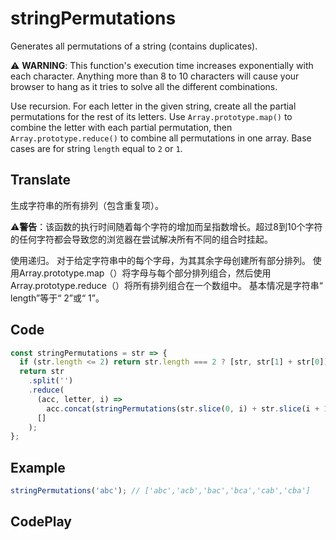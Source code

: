 # stringPermutations

Generates all permutations of a string (contains duplicates).

⚠️ **WARNING**: This function's execution time increases exponentially with each character. Anything more than 8 to 10 characters will cause your browser to hang as it tries to solve all the different combinations.

Use recursion.
For each letter in the given string, create all the partial permutations for the rest of its letters.
Use `Array.prototype.map()` to combine the letter with each partial permutation, then `Array.prototype.reduce()` to combine all permutations in one array.
Base cases are for string `length` equal to `2` or `1`.

## Translate

生成字符串的所有排列（包含重复项）。

⚠️**警告**：该函数的执行时间随着每个字符的增加而呈指数增长。超过8到10个字符的任何字符都会导致您的浏览器在尝试解决所有不同的组合时挂起。

使用递归。
对于给定字符串中的每个字母，为其其余字母创建所有部分排列。
使用Array.prototype.map（）将字母与每个部分排列组合，然后使用Array.prototype.reduce（）将所有排列组合在一个数组中。
基本情况是字符串“ length”等于“ 2”或“ 1”。

## Code

```js
const stringPermutations = str => {
  if (str.length <= 2) return str.length === 2 ? [str, str[1] + str[0]] : [str];
  return str
    .split('')
    .reduce(
      (acc, letter, i) =>
        acc.concat(stringPermutations(str.slice(0, i) + str.slice(i + 1)).map(val => letter + val)),
      []
    );
};
```

## Example

```js
stringPermutations('abc'); // ['abc','acb','bac','bca','cab','cba']
```

## CodePlay

<template>
  <code-play codeplay-id="" />
</template>
